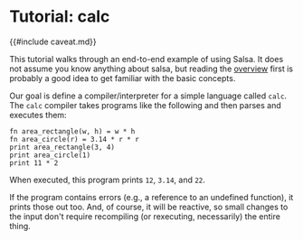 # Tutorial: calc

{{#include caveat.md}}

This tutorial walks through an end-to-end example of using Salsa.
It does not assume you know anything about salsa,
but reading the [overview](./overview.md) first is probably a good idea to get familiar with the basic concepts.

Our goal is define a compiler/interpreter for a simple language called `calc`.
The `calc` compiler takes programs like the following and then parses and executes them:

```
fn area_rectangle(w, h) = w * h
fn area_circle(r) = 3.14 * r * r
print area_rectangle(3, 4)
print area_circle(1)
print 11 * 2
```

When executed, this program prints `12`, `3.14`, and `22`.

If the program contains errors (e.g., a reference to an undefined function), it prints those out too.
And, of course, it will be reactive, so small changes to the input don't require recompiling (or rexecuting, necessarily) the entire thing.
